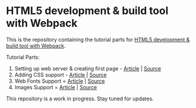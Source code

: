 # HTML5 development & build tool with Webpack

This is the repository containing the tutorial parts for [HTML5 development & build tool with Webpack](https://www.michaelsyap.com/posts/2021/webpack-html5-development-intro). 


Tutorial Parts:

1. Setting up web server & creating first page - [Article](https://www.michaelsyap.com/posts/2021/webpack-html5-development-pt1) | [Source](/part-1-setup)
2. Adding CSS support - [Article](https://www.michaelsyap.com/posts/2021/webpack-html5-development-pt2) | [Source](/part-2-css)
3. Web Fonts Support = [Article](https://www.michaelsyap.com/posts/2021/webpack-html5-development-pt3) | [Source](/part-3-fonts)
4. Images Support = [Article](https://www.michaelsyap.com/posts/2021/webpack-html5-development-pt4) | [Source](/part-4-images)

This repository is a work in progress. Stay tuned for updates.